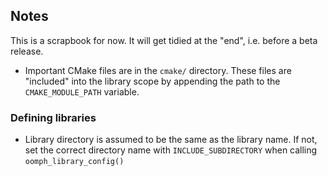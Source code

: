 ## Notes

This is a scrapbook for now. It will get tidied at the "end", i.e. before a beta
release.

- Important CMake files are in the `cmake/` directory. These files are "included"
  into the library scope by appending the path to the `CMAKE_MODULE_PATH` variable.

### Defining libraries

- Library directory is assumed to be the same as the library name. If not,
  set the correct directory name with `INCLUDE_SUBDIRECTORY` when calling
  `oomph_library_config()`
